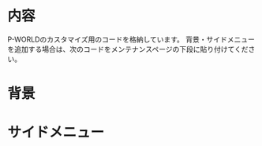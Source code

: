 # 内容
P-WORLDのカスタマイズ用のコードを格納しています。
背景・サイドメニューを追加する場合は、次のコードをメンテナンスページの下段に貼り付けてください。

# 背景
<script src="https://lead-777.github.io/p-world/common/js/background.js"></script>

# サイドメニュー
<script src="https://lead-777.github.io/p-world/common/js/menu.js"></script>